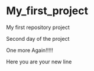 # My_first_project
My first repository project 

Second day of the project

One more
Again!!!!!

Here you are your new line 
